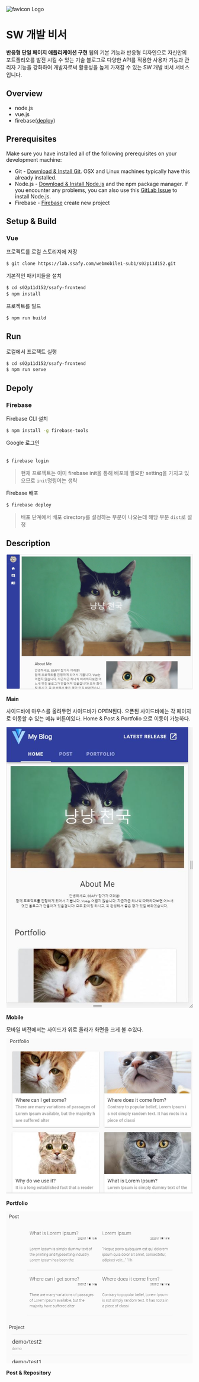 ![favicon Logo](http://files.ciokorea.com/archive/images/201707/emoji_update_2017_9-100729321-large.jpg)

# SW 개발 비서

**반응형 단일 페이지 애플리케이션 구현**
웹의 기본 기능과 반응형 디자인으로 자신만의 포트폴리오를 발전 시킬 수 있는 기술 블로그로 다양한 API를 적용한 사용자 기능과 관리자 기능을 강화하여 개발자로써 활용성을 높게 가져갈 수 있는 SW 개발 비서 서비스입니다. 



## Overview

- node.js
- vue.js
- firebase([deploy](https://neungle-webservice.firebaseapp.com/))



## Prerequisites

Make sure you have installed all of the following prerequisites on your development machine:
 - Git - [Download & Install Git](https://git-scm.com/downloads). OSX and Linux machines typically have this already installed.
 - Node.js - [Download & Install Node.js](https://nodejs.org/en/download/) and the npm package manager. If you encounter any problems, you can also use this [GitLab Issue](https://lab.ssafy.com/webmobile1-sub1/s02p11d152/issues) to install Node.js.
 - Firebase - [Firebase](https://firebase.google.com/?hl=ko) create new project



 ## Setup & Build

 ### Vue

프로젝트를 로컬 스토리지에 저장
```bash
$ git clone https://lab.ssafy.com/webmobile1-sub1/s02p11d152.git
```

기본적인 패키지들을 설치
``` bash
$ cd s02p11d152/ssafy-frontend
$ npm install 
```

프로젝트를 빌드
```bash
$ npm run build
```



## Run

로컬에서 프로젝트 실행
```bash
$ cd s02p11d152/ssafy-frontend
$ npm run serve
```



## Depoly

### Firebase 

Firebase CLI 설치
```bash
$ npm install -g firebase-tools
```

Google 로그인
```bash

$ firebase login
```
> 현재 프로젝트는 이미 firebase init을 통해 배포에 필요한 setting을 가지고 있으므로 `init`명령어는 생략

Firebase 배포
```bash
$ firebase deploy
```
> 배포 단계에서 배포 directory를 설정하는 부분이 나오는데 해당 부분 `dist`로 설정



## Description

![main](./img/main.JPG)

**Main** 

사이드바에 마우스를 올려두면 사이드바가 OPEN된다. 오픈된 사이드바에는 각 페이지로 이동할 수 있는 메뉴 버튼이있다. Home & Post & Portfolio 으로 이동이 가능하다.



![mobile](./img/mobile.JPG)

**Mobile**

모바일 버전에서는 사이드가 위로 올라가 화면을 크게 볼 수있다.



![protfolio](./img/protfolio.JPG)

**Portfolio**



![post&repository](./img/post&repository.JPG)

**Post & Repository**